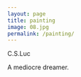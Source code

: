 ```yaml
---
layout: page
title: painting
image: 08.jpg
permalink: /painting/
---
```


C.S.Luc

A mediocre dreamer.


